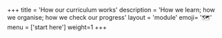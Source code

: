+++
title = 'How our curriculum works'
description = 'How we learn; how we organise; how we check our progress'
layout = 'module'
emoji= '🗺️'
menu = ['start here']
weight=1
+++
